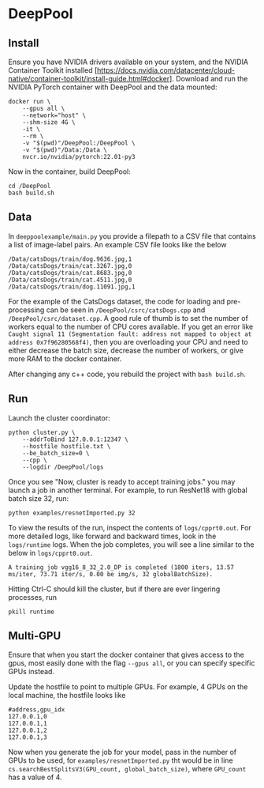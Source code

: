 # DeepPool

## Install

Ensure you have NVIDIA drivers available on your system, and the NVIDIA Container Toolkit installed [https://docs.nvidia.com/datacenter/cloud-native/container-toolkit/install-guide.html#docker].
Download and run the NVIDIA PyTorch container with DeepPool and the data mounted:
```
docker run \
    --gpus all \
    --network="host" \
    --shm-size 4G \
    -it \
    --rm \
    -v "$(pwd)"/DeepPool:/DeepPool \
    -v "$(pwd)"/Data:/Data \
    nvcr.io/nvidia/pytorch:22.01-py3
```

Now in the container, build DeepPool:
```
cd /DeepPool
bash build.sh
```

## Data

In `deeppoolexample/main.py` you provide a filepath to a CSV file that contains a list of image-label pairs. An example CSV file looks like the below
```
/Data/catsDogs/train/dog.9636.jpg,1
/Data/catsDogs/train/cat.3267.jpg,0
/Data/catsDogs/train/cat.8683.jpg,0
/Data/catsDogs/train/cat.4511.jpg,0
/Data/catsDogs/train/dog.11091.jpg,1
```

For the example of the CatsDogs dataset, the code for loading and pre-processing can be seen in `/DeepPool/csrc/catsDogs.cpp` and `/DeepPool/csrc/dataset.cpp`. A good rule of thumb is to set the number of workers equal to the number of CPU cores available. If you get an error like `Caught signal 11 (Segmentation fault: address not mapped to object at address 0x7f96280568f4)`, then you are overloading your CPU and need to either decrease the batch size, decrease the number of workers, or give more RAM to the docker container.

After changing any c++ code, you rebuild the project with `bash build.sh`.

## Run

Launch the cluster coordinator:
```
python cluster.py \
    --addrToBind 127.0.0.1:12347 \
    --hostfile hostfile.txt \
    --be_batch_size=0 \
    --cpp \
    --logdir /DeepPool/logs
```

Once you see "Now, cluster is ready to accept training jobs." you may launch a job in another terminal.
For example, to run ResNet18 with global batch size 32, run:
```
python examples/resnetImported.py 32
```

To view the results of the run, inspect the contents of `logs/cpprt0.out`. For more detailed logs, like forward and backward times, look in the `logs/runtime` logs. When the job completes, you will see a line similar to the below in `logs/cpprt0.out`.
```
A training job vgg16_8_32_2.0_DP is completed (1800 iters, 13.57 ms/iter, 73.71 iter/s, 0.00 be img/s, 32 globalBatchSize).
```

Hitting Ctrl-C should kill the cluster, but if there are ever lingering processes, run
```
pkill runtime
```

## Multi-GPU

Ensure that when you start the docker container that gives access to the gpus, most easily done with the flag `--gpus all`, or you can specify specific GPUs instead.

Update the hostfile to point to multiple GPUs. For example, 4 GPUs on the local machine, the hostfile looks like
```
#address,gpu_idx
127.0.0.1,0
127.0.0.1,1
127.0.0.1,2
127.0.0.1,3
```

Now when you generate the job for your model, pass in the number of GPUs to be used, for `examples/resnetImported.py` tht would be in line `cs.searchBestSplitsV3(GPU_count, global_batch_size)`, where `GPU_count` has a value of 4.